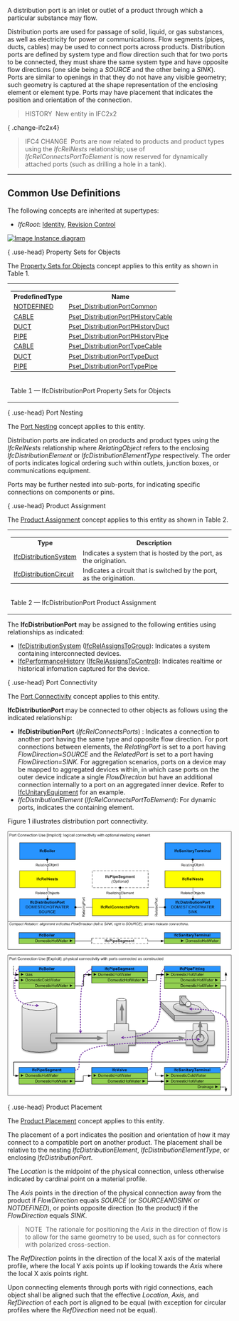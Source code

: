 ﻿A distribution port is an inlet or outlet of a product through which a particular substance may flow.

Distribution ports are used for passage of solid, liquid, or gas substances, as well as electricity for power or communications. Flow segments (pipes, ducts, cables) may be used to connect ports across products. Distribution ports are defined by system type and flow direction such that for two ports to be connected, they must share the same system type and have opposite flow directions (one side being a _SOURCE_ and the other being a _SINK_). Ports are similar to openings in that they do not have any visible geometry; such geometry is captured at the shape representation of the enclosing element or element type. Ports may have placement that indicates the position and orientation of the connection.

> HISTORY&nbsp; New entity in IFC2x2

{ .change-ifc2x4}
> IFC4 CHANGE&nbsp; Ports are now related to products and product types using the _IfcRelNests_ relationship; use of _IfcRelConnectsPortToElement_ is now reserved for dynamically attached ports (such as drilling a hole in a tank).

___
## Common Use Definitions
The following concepts are inherited at supertypes:

* _IfcRoot_: [Identity](../../templates/identity.htm), [Revision Control](../../templates/revision-control.htm)

[![Image](../../../img/diagram.png)&nbsp;Instance diagram](../../../annex/annex-d/common-use-definitions/ifcdistributionport.htm)

{ .use-head}
Property Sets for Objects

The [Property Sets for Objects](../../templates/property-sets-for-objects.htm) concept applies to this entity as shown in Table 1.

<table>
<tr><td>
<table class="gridtable">
<tr><th><b>PredefinedType</b></th><th><b>Name</b></th></tr>
<tr><td><a href="../../ifcsharedbldgserviceelements/lexical/ifcdistributionporttypeenum.htm">NOTDEFINED</a></td><td><a href="../../psd/ifcsharedbldgserviceelements/Pset_DistributionPortCommon.xml">Pset_DistributionPortCommon</a></td></tr>
<tr><td><a href="../../ifcsharedbldgserviceelements/lexical/ifcdistributionporttypeenum.htm">CABLE</a></td><td><a href="../../psd/ifcsharedbldgserviceelements/Pset_DistributionPortPHistoryCable.xml">Pset_DistributionPortPHistoryCable</a></td></tr>
<tr><td><a href="../../ifcsharedbldgserviceelements/lexical/ifcdistributionporttypeenum.htm">DUCT</a></td><td><a href="../../psd/ifcsharedbldgserviceelements/Pset_DistributionPortPHistoryDuct.xml">Pset_DistributionPortPHistoryDuct</a></td></tr>
<tr><td><a href="../../ifcsharedbldgserviceelements/lexical/ifcdistributionporttypeenum.htm">PIPE</a></td><td><a href="../../psd/ifcsharedbldgserviceelements/Pset_DistributionPortPHistoryPipe.xml">Pset_DistributionPortPHistoryPipe</a></td></tr>
<tr><td><a href="../../ifcsharedbldgserviceelements/lexical/ifcdistributionporttypeenum.htm">CABLE</a></td><td><a href="../../psd/ifcsharedbldgserviceelements/Pset_DistributionPortTypeCable.xml">Pset_DistributionPortTypeCable</a></td></tr>
<tr><td><a href="../../ifcsharedbldgserviceelements/lexical/ifcdistributionporttypeenum.htm">DUCT</a></td><td><a href="../../psd/ifcsharedbldgserviceelements/Pset_DistributionPortTypeDuct.xml">Pset_DistributionPortTypeDuct</a></td></tr>
<tr><td><a href="../../ifcsharedbldgserviceelements/lexical/ifcdistributionporttypeenum.htm">PIPE</a></td><td><a href="../../psd/ifcsharedbldgserviceelements/Pset_DistributionPortTypePipe.xml">Pset_DistributionPortTypePipe</a></td></tr>
</table>
</td></tr>
<tr><td><p class="table">Table 1 &mdash; IfcDistributionPort Property Sets for Objects</p></td></tr></table>

  
  
{ .use-head}
Port Nesting

The [Port Nesting](../../templates/port-nesting.htm) concept applies to this entity.

Distribution ports are indicated on products and product types using the _IfcRelNests_ relationship where _RelatingObject_ refers to the enclosing _IfcDistributionElement_ or _IfcDistributionElementType_ respectively. The order of ports indicates logical ordering such within outlets, junction boxes, or communications equipment.

Ports may be further nested into sub-ports, for indicating specific connections on components or pins.

  
  
{ .use-head}
Product Assignment

The [Product Assignment](../../templates/product-assignment.htm) concept applies to this entity as shown in Table 2.

<table>
<tr><td>
<table class="gridtable">
<tr><th><b>Type</b></th><th><b>Description</b></th></tr>
<tr><td><a href="../../ifcsharedbldgserviceelements/lexical/ifcdistributionsystem.htm">IfcDistributionSystem</a></td><td>Indicates a system that is hosted by the port, as the origination.</td></tr>
<tr><td><a href="../../ifcsharedbldgserviceelements/lexical/ifcdistributioncircuit.htm">IfcDistributionCircuit</a></td><td>Indicates a circuit that is switched by the port, as the origination.</td></tr>
</table>
</td></tr>
<tr><td><p class="table">Table 2 &mdash; IfcDistributionPort Product Assignment</p></td></tr></table>

The **IfcDistributionPort** may be assigned to the following entities using relationships as indicated:

* [IfcDistributionSystem](../../ifcsharedbldgserviceelements/lexical/ifcdistributionsystem.htm) ([IfcRelAssignsToGroup](../../ifckernel/lexical/ifcrelassignstogroup.htm)): Indicates a system containing interconnected devices.
* [IfcPerformanceHistory](../../ifccontrolextension/lexical/ifcperformancehistory.htm) ([IfcRelAssignsToControl](../../ifckernel/lexical/ifcrelassignstocontrol.htm)): Indicates realtime or historical infomation captured for the device.

  
  
{ .use-head}
Port Connectivity

The [Port Connectivity](../../templates/port-connectivity.htm) concept applies to this entity.

**IfcDistributionPort** may be connected to other objects as follows using the indicated relationship:

* **IfcDistributionPort** (_IfcRelConnectsPorts_) : Indicates a connection to another port having the same type and opposite flow direction. For port connections between elements, the _RelatingPort_ is set to a port having _FlowDirection=SOURCE_ and the _RelatedPort_ is set to a port having _FlowDirection=SINK_. For aggregation scenarios, ports on a device may be mapped to aggregated devices within, in which case ports on the outer device indicate a single _FlowDirection_ but have an additional connection internally to a port on an aggregated inner device. Refer to [IfcUnitaryEquipment](../../ifchvacdomain/lexical/ifcunitaryequipment.htm) for an example.
* _IfcDistributionElement_ (_IfcRelConnectsPortToElement_): For dynamic ports, indicates the containing element. 

Figure 1 illustrates distribution port connectivity.

!["Connection Use Definition"](../../../../../../figures/ifcdistributionport-connection.png "Figure 1 &mdash; Distribution port connectivity")

  
  
{ .use-head}
Product Placement

The [Product Placement](../../templates/product-placement.htm) concept applies to this entity.

The placement of a port indicates the position and orientation of how it may connect to a compatible port on another product. The placement shall be relative to the nesting _IfcDistributionElement_, _IfcDistributionElementType_, or enclosing _IfcDistributionPort_.

The _Location_ is the midpoint of the physical connection, unless otherwise indicated by cardinal point on a material profile.

The _Axis_ points in the direction of the physical connection away from the product if _FlowDirection_ equals _SOURCE_ (or _SOURCEANDSINK_ or _NOTDEFINED_), or points opposite direction (to the product) if the _FlowDirection_ equals _SINK_.

> NOTE&nbsp; The rationale for positioning the _Axis_ in the direction of flow is to allow for the same geometry to be used, such as for connectors with polarized cross-section.

The _RefDirection_ points in the direction of the local X axis of the material profile, where the local Y axis points up if looking towards the _Axis_ where the local X axis points right.

Upon connecting elements through ports with rigid connections, each object shall be aligned such that the effective _Location_, _Axis_, and _RefDirection_ of each port is aligned to be equal (with exception for circular profiles where the _RefDirection_ need not be equal).
